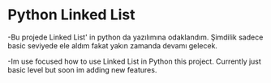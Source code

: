 # Python Linked List

-Bu projede Linked List' in python da yazılımına odaklandım. Şimdilik sadece basic seviyede ele aldım fakat yakın zamanda devamı gelecek.

-Im use focused how to use Linked List in Python this project. Currently just basic level but soon im adding new features.
